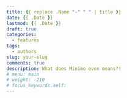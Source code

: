 ```yaml
---
title: {{ replace .Name "-" " " | title }}
date: {{ .Date }}
lastmod: {{ .Date }}
draft: true
categories:
  - features
tags:
  - authors
slug: your-slug
comments: true
description: What does Minimo even means?!
# menu: main
# weight: -210
# focus_keywords.self: 
---
```


